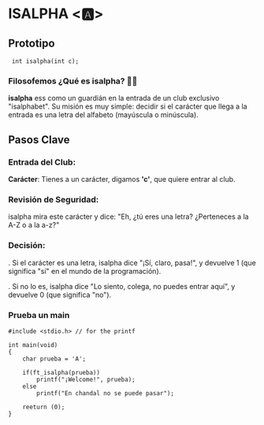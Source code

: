 # ISALPHA <🅰>

## Prototipo

``` int isalpha(int c);```

### Filosofemos ¿Qué es isalpha? 🚬🌿

**isalpha** ess como un guardián en la entrada de un club exclusivo "isalphabet". Su misión es muy simple: decidir si el carácter que llega a la entrada es una letra del alfabeto (mayúscula o minúscula).

## Pasos Clave
### Entrada del Club:

**Carácter**: Tienes a un carácter, digamos **'c'**, que quiere entrar al club.

### Revisión de Seguridad:

isalpha mira este carácter y dice: "Eh, ¿tú eres una letra? ¿Perteneces a la A-Z o a la a-z?"

### Decisión:

. Si el carácter es una letra, isalpha dice "¡Sí, claro, pasa!", y devuelve 1 (que significa "sí" en el mundo de la programación).

. Si no lo es, isalpha dice "Lo siento, colega, no puedes entrar aquí", y devuelve 0 (que significa "no").

### Prueba un main

```
#include <stdio.h> // for the printf

int main(void)
{
	char prueba = 'A';

	if(ft_isalpha(prueba))
		printf("¡Welcome!", prueba);
	else
		printf("En chandal no se puede pasar");

	reeturn (0);
}
```
